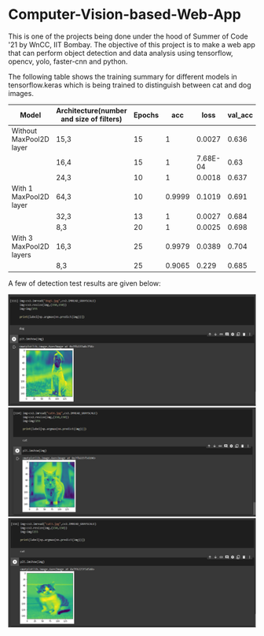 # Computer-Vision-based-Web-App
This is one of the projects being done under the hood of Summer of Code '21 by WnCC, IIT Bombay. The objective of this project is to make a web app that can perform object detection and data analysis using tensorflow, opencv, yolo, faster-cnn and python.


The following table shows the training summary for different models in tensorflow.keras which is being trained to distinguish between cat and dog images.

| Model | Architecture(number and size of filters) | Epochs | acc | loss | val\_acc | val\_loss |
| --- | --- | --- | --- | --- | --- | --- |
|Without MaxPool2D layer	|15,3	|15	|1	|0.0027	|0.636	|1.1892|
|	  |16,4	|15	|1	|7.68E-04	|0.63	|1.5135|
|	  |24,3	|10	|1	|0.0018	|0.637	|1.3047|
|With 1 MaxPool2D layer 	|64,3	|10	|0.9999	|0.1019	|0.691	|1.15|
|	  |32,3	|13	|1	|0.0027	|0.684	|1.3229|
|	  |8,3	|20	|1	|0.0025	|0.698	|1.2637|	
|With 3 MaxPool2D layers	|16,3	 |25 |0.9979	|0.0389	|0.704	|1.3593|
|   |8,3	|25	|0.9065	|0.229	|0.685	|1.1065|

A few of detection test results are given below:

![ss1](./Screenshots/Screenshot1.png)
![ss2](./Screenshots/Screenshot2.png)
![ss3](./Screenshots/Screenshot3.png)
